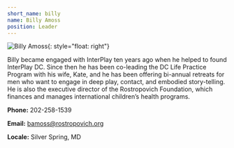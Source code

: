 ```yaml
---
short_name: billy
name: Billy Amoss
position: Leader
---
```

![Billy Amoss](/assets/images/Billy-Amoss.jpg "Billy Amoss"){: style="float: right"}

Billy became engaged with InterPlay ten years ago when he helped to found InterPlay DC. Since then he has been co-leading the DC Life Practice Program with his wife, Kate, and he has been offering bi-annual retreats for men who want to engage in deep play, contact, and embodied story-telling. He is also the executive director of the Rostropovich Foundation, which finances and manages international children’s health programs.

**Phone:** 202-258-1539

**Email:** <bamoss@rostropovich.org>

**Locale:** Silver Spring, MD
